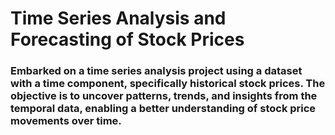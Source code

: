 # Time Series Analysis and Forecasting of Stock Prices
### Embarked on a time series analysis project using a dataset with a time component, specifically historical stock prices. The objective is to uncover patterns, trends, and insights from the temporal data, enabling a better understanding of stock price movements over time.
